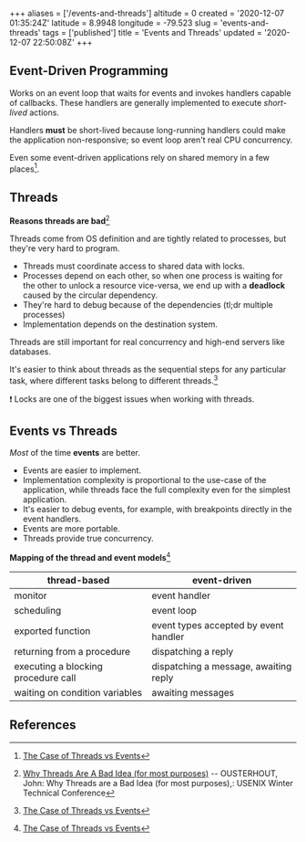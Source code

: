 +++
aliases = ['/events-and-threads']
altitude = 0
created = '2020-12-07 01:35:24Z'
latitude = 8.9948
longitude = -79.523
slug = 'events-and-threads'
tags = ['published']
title = 'Events and Threads'
updated = '2020-12-07 22:50:08Z'
+++

## Event-Driven Programming

Works on an event loop that waits for events and invokes handlers capable of callbacks. These handlers are generally implemented to execute *short-lived* actions.

Handlers **must** be short-lived because long-running handlers could make the application non-responsive; so event loop aren't real CPU concurrency.

Even some event-driven applications rely on shared memory in a few places[^1].

## Threads

**Reasons threads are bad**[^2]

Threads come from OS definition and are tightly related to processes, but they're very hard to program.

* Threads must coordinate access to shared data with locks.
* Processes depend on each other, so when one process is waiting for the other to unlock a resource vice-versa, we end up with a **deadlock** caused by the circular dependency.
* They're hard to debug because of the dependencies (tl;dr multiple processes)
* Implementation depends on the destination system.

Threads are still important for real concurrency and high-end servers like databases.

It's easier to think about threads as the sequential steps for any particular task, where different tasks belong to different threads.[^1]

:exclamation: Locks are one of the biggest issues when working with threads.

## Events vs Threads

*Most* of the time **events** are better.

* Events are easier to implement.
* Implementation complexity is proportional to the use-case of the application, while threads face the full complexity even for the simplest application.
* It's easier to debug events, for example, with breakpoints directly in the event handlers.
* Events are more portable.
* Threads provide true concurrency.

**Mapping of the thread and event models**[^1]

|**thread-based**|**event-driven**|
|------------|------------|
|monitor|event handler|
|scheduling|event loop|
|exported function|event types accepted by event handler|
|returning from a procedure|dispatching a reply|
|executing a blocking procedure call|dispatching a message, awaiting reply|
|waiting on condition variables|awaiting messages|

## References

[^1]: [The Case of Threads vs Events](https://berb.github.io/diploma-thesis/original/043_threadsevents.html)
    

[^2]: [Why Threads Are A Bad Idea (for most purposes)](https://web.stanford.edu/~ouster/cgi-bin/papers/threads.pdf) -- OUSTERHOUT, John: Why Threads are a Bad Idea (for most purposes),: USENIX Winter Technical Conference
